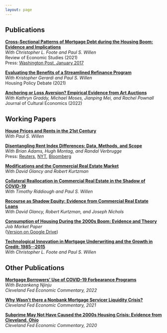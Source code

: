 ```yaml
---
layout: page
---
```


## Publications 

<a href="https://academic.oup.com/restud/article/88/1/229/5889966?login=true"><strong>Cross-Sectional Patterns of Mortgage Debt during the Housing Boom: Evidence and Implications</strong></a><br />
<i>With Christopher L. Foote and Paul S. Willen</i><br />
Review of Economic Studies (2021)<br />
Press: <a href="https://www.washingtonpost.com/news/wonk/wp/2017/01/16/why-these-economists-say-the-usual-explanation-for-the-financial-crisis-is-wrong/?utm_term=.0791b21bd8d0">Washington Post, January 2017</a>

<a href="https://www.tandfonline.com/doi/full/10.1080/10511482.2020.1850014"><strong>Evaluating the Benefits of a Streamlined Refinance Program</strong></a><br />
<i>With Kristopher Gerardi and Paul S. Willen</i><br />
Housing Policy Debate (2021)<br />

<a href="https://trebuchet.public.springernature.app/get_content/742bd036-1638-417d-b80f-b883ca5290ff"><strong>Anchoring or Loss Aversion? Empirical Evidence from Art Auctions</strong></a><br />
<i>With Kathryn Graddy, Michael Moses, Jianping Mei, and Rachel Pownall</i><br />
Journal of Cultural Economics (2022)<br />

## Working Papers 

<a href = "https://doi.org/10.26509/frbc-wp-202302 "><strong>House Prices and Rents in the 21st Century</strong></a><br />
<i>With Paul S. Willen</i><br />

<a href = "https://doi.org/10.26509/frbc-wp-202238"><strong>Disentangling Rent Index Differences: Data, Methods, and Scope</strong></a><br />
 <i>With Brian Adams, Hugh Montag, and Randal Verbrugge</i><br />
 Press: <a href="https://www.reuters.com/markets/us/new-cleveland-fed-data-points-easing-shelter-inflation-outlook-2022-12-20/">Reuters</a>, <a href="https://www.nytimes.com/2022/12/26/opinion/is-the-inflation-storm-letting-up.html">NYT</a>, <a href="https://www.bloomberg.com/news/articles/2023-01-05/majority-of-us-renters-say-annual-bill-climbed-more-than-1-000?sref=tF5n2ZfO">Bloomberg</a>
 
<a href = "https://doi.org/10.26509/frbc-wp-202209"><strong>Modifications and the Commercial Real Estate Market</strong></a><br />
  <i>With David Glancy and Robert Kurtzman</i><br />

<a href = "https://www.google.com/url?sa=t&rct=j&q=&esrc=s&source=web&cd=&cad=rja&uact=8&ved=2ahUKEwjyhMXX5OH2AhUmjYkEHc5PDwoQFnoECBgQAQ&url=https%3A%2F%2Fwww.bostonfed.org%2F-%2Fmedia%2FDocuments%2Fevents%2F2021%2Fleverage%2FCollateral-Reallocation-in-Commercial-Real-Estate-in-the-Shadow-of-COVID-19.pdf%3Fla%3Den&usg=AOvVaw3rikOcke0OCraPpZfyAPe4" target = "_blank"><strong>Collateral Reallocation in Commercial Real Estate in
  the Shadow of COVID-19</strong></a><br />
  <i>With Timothy Riddiough and Paul S. Willen</i><br />

<a href="https://doi.org/10.26509/frbc-wp-202120"><strong>Recourse as Shadow Equity: Evidence from Commercial Real Estate Loans</strong></a><br />
<i>With David Glancy, Robert Kurtzman, and Joseph Nichols</i><br />

<a href="Loewenstein_Consumption of Housing During the 2000s Boom (2018).pdf" target="_blank"><strong>Consumption of Housing During the 2000s Boom: Evidence and Theory</strong></a><br />
<i>Job Market Paper</i><br />
(<a href="https://drive.google.com/open?id=1kb0efewQ-EUJ1IprCE_Nom7QQOLlM3fJ">Version on Google Drive</a>)

<a href="https://doi.org/10.26509/frbc-wp-201816"><strong>Technological Innovation in Mortgage Underwriting and the Growth in Credit: 1985--2015</strong></a><br />
<i>With Christopher L. Foote and Paul S. Willen</i><br />



## Other Publications 

<a href="https://doi.org/10.26509/frbc-ec-202211"><strong>Mortgage Borrowers’ Use of COVID-19 Forbearance Programs</strong></a><br />
<i>With Bezankeng Njinju</i><br />
<i>Cleveland Fed Economic Commentary, 2022</i><br />

<a href="https://doi.org/10.26509/frbc-ec-202115"><strong>Why Wasn’t there a Nonbank Mortgage Servicer Liquidity Crisis?</strong></a><br />
<i>Cleveland Fed Economic Commentary, 2021</i><br />

<a href="https://doi.org/10.26509/frbc-ec-202025"><strong>Subprime May Not Have Caused the 2000s Housing Crisis: Evidence from Cleveland, Ohio</strong></a><br />
<i>Cleveland Fed Economic Commentary, 2020</i><br />

